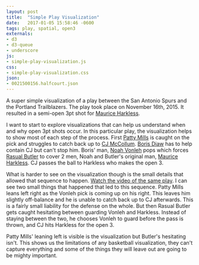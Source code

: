 ```yaml
---
layout: post
title:  "Simple Play Visualization"
date:   2017-01-05 15:58:46 -0600
tags: play, spatial, open3
externals:
- d3
- d3-queue
- underscore
js:
- simple-play-visualization.js
css:
- simple-play-visualization.css
json:
- 0021500156.halfcourt.json
---
```


A super simple visualization of a play between the San Antonio Spurs and the Portland Trailblazers. The play took place on November 16th, 2015. It resulted in a semi-open 3pt shot for [Maurice Harkless](http://www.basketball-reference.com/players/h/harklma01.html).

<div class="visualization" id="visualization0"></div>
<div class="play-controls"></div>

I want to start to explore visualizations that can help us understand when and why open 3pt shots occur. In this particular play, the visualization helps to show most of each step of the process. First [Patty Mills](http://www.basketball-reference.com/players/m/millspa02.html) is caught on the pick and struggles to catch back up to [CJ McCollum](http://www.basketball-reference.com/players/m/mccolcj01.html). [Boris Diaw](http://www.basketball-reference.com/players/d/diawbo01.html) has to help contain CJ but can't stop him. Boris' man, [Noah Vonleh](http://www.basketball-reference.com/players/v/vonleno01.html) pops which forces [Rasual Butler](http://www.basketball-reference.com/players/b/butlera01.html) to cover 2 men, Noah and Butler's original man, [Maurice Harkless](http://www.basketball-reference.com/players/h/harklma01.html). CJ passes the ball to Harkless who makes the open 3.

What is harder to see on the visualization though is the small details that allowed that sequence to happen. [Watch the video of the same play](http://on.nba.com/2gukf6g). I can see two small things that happened that led to this sequence. Patty Mills leans left right as the Vonleh pick is coming up on his right. This leaves him slightly off-balance and he is unable to catch back up to CJ afterwards. This is a fairly small liability for the defense on the whole. But then Rasual Butler gets caught hesitating between guarding Vonleh and Harkless. Instead of staying between the two, he chooses Vonleh to guard before the pass is thrown, and CJ hits Harkless for the open 3.

Patty Mills' leaning left is visible is the visualization but Butler's hesitating isn't. This shows us the limitations of any basketball visualization, they can't capture everything and some of the things they will leave out are going to be mighty important.
